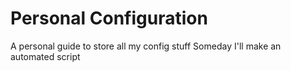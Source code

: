 # Personal Configuration
A personal guide to store all my config stuff
Someday I'll make an automated script
